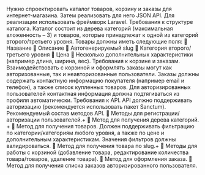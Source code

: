Нужно спроектировать каталог товаров, корзину и заказы для интернет-магазина. Затем
реализовать для него JSON API. Для реализации использовать фреймворк Laravel.
Требования к структуре каталога.
Каталог состоит из дерева категорий (максимальная вложенность – 3) и товаров, которые
принадлежат к одной из категорий второго/третьего уровня. Товары должны иметь следующие
поля:

Название

Описание

Автогенерируемый slug

Категория второго/третьего уровня

Цена

Несколько дополнительных характеристики (например длина, ширина, вес).
Требования к корзине и заказам.
Взаимодействовать с корзиной и оформлять заказы могут как авторизованные, так и
неавторизованные пользователи. Заказы должны содержать контактную информацию покупателя
(например email и телефон), а также список купленных товаров. Для авторизированных
пользователей контактная информация должна подтягиваться из профиля автоматически.
Требования к API.
API должно поддерживать авторизацию (рекомендуется использовать пакет Sanctum).
Рекомендуемый состав методов API.

Методы для регистрации/авторизации пользователей.+

Метод для получения дерева категорий. +

Метод для получения товаров. Должен поддерживать фильтрацию по
категории/категориям любого уровня, а также по цене и дополнительным
характеристикам. Значения фильтров должны валидироваться.

Метод для получения товара по slug.+

Методы для работы с корзиной (добавление товара, редактирование количества
товара/товаров, удаление товара).

Метод для оформления заказа.

Метод для получения списка заказов авторизированного пользователя.
